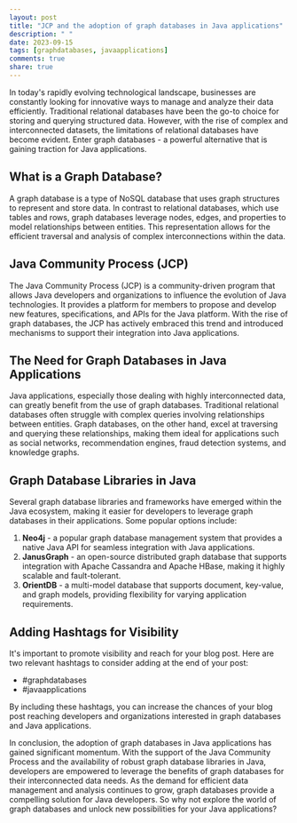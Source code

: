 ```yaml
---
layout: post
title: "JCP and the adoption of graph databases in Java applications"
description: " "
date: 2023-09-15
tags: [graphdatabases, javaapplications]
comments: true
share: true
---
```


In today's rapidly evolving technological landscape, businesses are constantly looking for innovative ways to manage and analyze their data efficiently. Traditional relational databases have been the go-to choice for storing and querying structured data. However, with the rise of complex and interconnected datasets, the limitations of relational databases have become evident. Enter graph databases - a powerful alternative that is gaining traction for Java applications.

## What is a Graph Database?

A graph database is a type of NoSQL database that uses graph structures to represent and store data. In contrast to relational databases, which use tables and rows, graph databases leverage nodes, edges, and properties to model relationships between entities. This representation allows for the efficient traversal and analysis of complex interconnections within the data.

## Java Community Process (JCP)

The Java Community Process (JCP) is a community-driven program that allows Java developers and organizations to influence the evolution of Java technologies. It provides a platform for members to propose and develop new features, specifications, and APIs for the Java platform. With the rise of graph databases, the JCP has actively embraced this trend and introduced mechanisms to support their integration into Java applications.

## The Need for Graph Databases in Java Applications

Java applications, especially those dealing with highly interconnected data, can greatly benefit from the use of graph databases. Traditional relational databases often struggle with complex queries involving relationships between entities. Graph databases, on the other hand, excel at traversing and querying these relationships, making them ideal for applications such as social networks, recommendation engines, fraud detection systems, and knowledge graphs.

## Graph Database Libraries in Java

Several graph database libraries and frameworks have emerged within the Java ecosystem, making it easier for developers to leverage graph databases in their applications. Some popular options include:

1. **Neo4j** - a popular graph database management system that provides a native Java API for seamless integration with Java applications.
2. **JanusGraph** - an open-source distributed graph database that supports integration with Apache Cassandra and Apache HBase, making it highly scalable and fault-tolerant.
3. **OrientDB** - a multi-model database that supports document, key-value, and graph models, providing flexibility for varying application requirements.

## Adding Hashtags for Visibility

It's important to promote visibility and reach for your blog post. Here are two relevant hashtags to consider adding at the end of your post:

- #graphdatabases
- #javaapplications

By including these hashtags, you can increase the chances of your blog post reaching developers and organizations interested in graph databases and Java applications.

In conclusion, the adoption of graph databases in Java applications has gained significant momentum. With the support of the Java Community Process and the availability of robust graph database libraries in Java, developers are empowered to leverage the benefits of graph databases for their interconnected data needs. As the demand for efficient data management and analysis continues to grow, graph databases provide a compelling solution for Java developers. So why not explore the world of graph databases and unlock new possibilities for your Java applications?